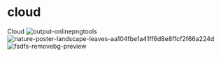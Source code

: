 # cloud
Cloud
![output-onlinepngtools](https://user-images.githubusercontent.com/69728770/231290741-90e5ea72-fc7d-4766-986f-67c0ace91cf5.png)
![nature-poster-landscape-leaves-aa104fbe1a41ff6d8e8ffcf2f66a224d](https://user-images.githubusercontent.com/69728770/231291580-5e2c1242-258e-4583-8ab4-9cbfeaae089c.png)
![fsdfs-removebg-preview](https://user-images.githubusercontent.com/69728770/231292441-29c6ea0d-0eea-42c6-8eda-d236818cf760.png)
